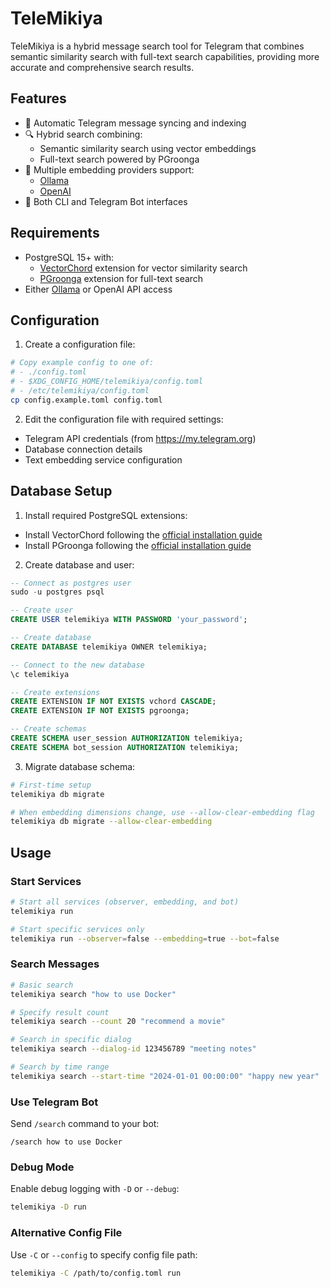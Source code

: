 # TeleMikiya

TeleMikiya is a hybrid message search tool for Telegram that combines semantic similarity search with full-text search capabilities, providing more accurate and comprehensive search results.

## Features

- 🔄 Automatic Telegram message syncing and indexing
- 🔍 Hybrid search combining:
  - Semantic similarity search using vector embeddings
  - Full-text search powered by PGroonga
- 🤖 Multiple embedding providers support:
  - [Ollama](https://ollama.ai/)
  - [OpenAI](https://platform.openai.com/docs/guides/embeddings)
- 💬 Both CLI and Telegram Bot interfaces

## Requirements

- PostgreSQL 15+ with:
  - [VectorChord](https://docs.vectorchord.ai/) extension for vector similarity search
  - [PGroonga](https://pgroonga.github.io/) extension for full-text search
- Either [Ollama](https://ollama.ai/) or OpenAI API access

## Configuration

1. Create a configuration file:

```bash
# Copy example config to one of:
# - ./config.toml
# - $XDG_CONFIG_HOME/telemikiya/config.toml
# - /etc/telemikiya/config.toml
cp config.example.toml config.toml
  ```

2. Edit the configuration file with required settings:

- Telegram API credentials (from https://my.telegram.org)
- Database connection details
- Text embedding service configuration

## Database Setup

1. Install required PostgreSQL extensions:

- Install VectorChord following the [official installation guide](https://docs.vectorchord.ai/vectorchord/getting-started/installation.html)
- Install PGroonga following the [official installation guide](https://pgroonga.github.io/install/)

2. Create database and user:

```sql
-- Connect as postgres user
sudo -u postgres psql

-- Create user
CREATE USER telemikiya WITH PASSWORD 'your_password';

-- Create database
CREATE DATABASE telemikiya OWNER telemikiya;

-- Connect to the new database
\c telemikiya

-- Create extensions
CREATE EXTENSION IF NOT EXISTS vchord CASCADE;
CREATE EXTENSION IF NOT EXISTS pgroonga;

-- Create schemas
CREATE SCHEMA user_session AUTHORIZATION telemikiya;
CREATE SCHEMA bot_session AUTHORIZATION telemikiya;
```

3. Migrate database schema:

```bash
# First-time setup
telemikiya db migrate

# When embedding dimensions change, use --allow-clear-embedding flag
telemikiya db migrate --allow-clear-embedding
```

## Usage

### Start Services

```bash
# Start all services (observer, embedding, and bot)
telemikiya run

# Start specific services only
telemikiya run --observer=false --embedding=true --bot=false
```

### Search Messages

```bash
# Basic search
telemikiya search "how to use Docker"

# Specify result count
telemikiya search --count 20 "recommend a movie"

# Search in specific dialog
telemikiya search --dialog-id 123456789 "meeting notes"

# Search by time range
telemikiya search --start-time "2024-01-01 00:00:00" "happy new year"
```

### Use Telegram Bot

Send `/search` command to your bot:

```
/search how to use Docker
```

### Debug Mode

Enable debug logging with `-D` or `--debug`:

```bash
telemikiya -D run
```

### Alternative Config File

Use `-C` or `--config` to specify config file path:

```bash
telemikiya -C /path/to/config.toml run
```
